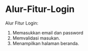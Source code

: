 # Alur-Fitur-Login


Alur Fitur Login:
1. Memasukkan email dan password
2. Memvalidasi masukan.
3. Menampilkan halaman beranda.
